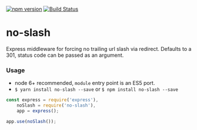 [![npm version](https://badge.fury.io/js/no-slash.svg)](https://badge.fury.io/js/no-slash)
[![Build Status](https://travis-ci.org/bcruddy/no-slash.svg?branch=master)](https://travis-ci.org/bcruddy/no-slash)

# no-slash
Express middleware for forcing no trailing url slash via redirect.
Defaults to a 301, status code can be passed as an argument.

### Usage
- node 6+ recommended, `module` entry point is an ES5 port.
- `$ yarn install no-slash --save` or `$ npm install no-slash --save`

```javascript
const express = require('express'),
    noSlash = require('no-slash'),
    app = express();

app.use(noSlash());
```
